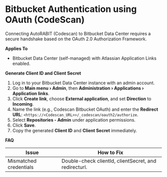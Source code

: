 # Bitbucket Authentication using OAuth (CodeScan)

Connecting AutoRABIT (Codescan) to Bitbucket Data Center requires a secure handshake based on the OAuth 2.0 Authorization Framework.

**Applies To**

* Bitbucket Data Center (self-managed) with Atlassian Application Links enabled.

**Generate Client ID and Client Secret**

1. Log in to your Bitbucket Data Center instance with an admin account.
2. Go to **Main menu › Admin**, then **Administration › Applications › Application links**.
3. Click **Create link**, choose **External application**, and set **Direction** to **Incoming**.
4. Name the link (e.g., Codescan Bitbucket OAuth) and enter the **Redirect URL**: `<https://<Codescan_URL>>/_codescan/oauth2/authorize`.
5. Select **Repositories - Admin** under application permissions.
6. Click **Save**.
7. Copy the generated **Client ID** and **Client Secret** immediately.

**FAQ**

| Issue                  | How to Fix                                            |
| ---------------------- | ----------------------------------------------------- |
| Mismatched credentials | Double-check clientId, clientSecret, and redirecturl. |
